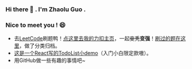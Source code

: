 ### Hi there 👋 . I'm Zhaolu Guo .
### Nice to meet you ! 😄
* 去[LeetCode](https://leetcode-cn.com/)刷题鸭！[点这里去我的力扣主页](https://leetcode-cn.com/u/935039168/)，一起~~变秃~~**变强**！[刷过的题在这里](https://github.com/935039168/leetcode-javascript)，做了分类归档。
* [这是一个React写的TodoList小demo](https://935039168.github.io/todolist-react/build/index)（入门小白限定款嗷）。
* 用GitHub做一些有趣的事情吧~
